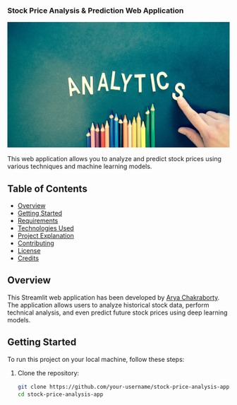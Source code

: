 ### Stock Price Analysis & Prediction Web Application

![Stock Price Analysis & Prediction](stock2.jpg)

This web application allows you to analyze and predict stock prices using various techniques and machine learning models.

## Table of Contents
- [Overview](#overview)
- [Getting Started](#getting-started)
- [Requirements](#requirements)
- [Technologies Used](#technologies-used)
- [Project Explanation](#project-explanation)
- [Contributing](#contributing)
- [License](#license)
- [Credits](#credits)

## Overview

This Streamlit web application has been developed by [Arya Chakraborty](https://www.linkedin.com/in/arya-chakraborty-95a8411b2/). The application allows users to analyze historical stock data, perform technical analysis, and even predict future stock prices using deep learning models.

## Getting Started

To run this project on your local machine, follow these steps:

1. Clone the repository:
   ```bash
   git clone https://github.com/your-username/stock-price-analysis-app.git
   cd stock-price-analysis-app
